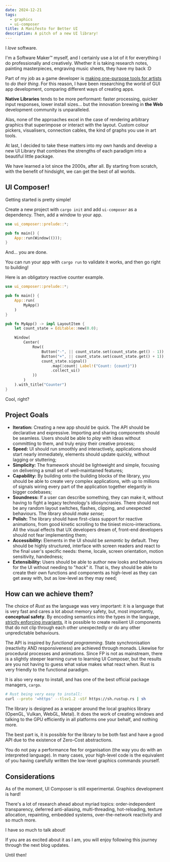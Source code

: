 ```yaml
---
date: 2024-12-21
tags:
  - graphics
  - ui-composer
title: A Manifesto for Better UI
description: A pitch of a new UI library!
---
```

I _love_ software.

I'm a Software Maker™ myself, and I certainly use a lot of it for everything I do professionally and creatively. Whether it is taking research notes, painting masterpieces, engraving music sheets, they have my back :D

Part of my job as a game developer is [making one-purpose tools for artists](https://mrpedrobraga.itch.io/modot-distortionator) to _do their thing_. For this reason, I have been researching the world of GUI app development, comparing different ways of creating apps.

**Native Libraries** tends to be more performant: faster processing, quicker input responses, lower install sizes... but the innovation brewing in **the Web** development community is unparalleled.

Alas, none of the approaches excel in the case of rendering arbitrary graphics that superimpose or interact with the layout. Custom colour pickers, visualisers, connection cables, the kind of graphs you use in art tools.

At last, I decided to take these matters into my own hands and develop a new UI Library that combines the strengths of each paradigm into a beautiful little package.

We have learned a lot since the 2000s, after all. By starting from scratch, with the benefit of hindsight, we can get the best of all worlds.

## UI Composer!
Getting started is pretty simple!

Create a new project with `cargo init` and add `ui-composer` as a dependency. Then, add a window to your app.

```rust
use ui_composer::prelude::*;

pub fn main() {
    App::run(Window(()));
}
```

And... you are done.

You can run your app with `cargo run` to validate it works, and then go right to building!

Here is an obligatory reactive counter example.

```rust
use ui_composer::prelude::*;

pub fn main() {
	App::run(
		MyApp()
	)
}

pub fn MyApp() -> impl LayoutItem {
	let count_state = Editable::new(0.0);

	Window(
		Center(
			Row((
				Button("-", || count_state.set(count_state.get() - 1)),
				Button("+", || count_state.set(count_state.get() + 1)),
				count_state.signal()
					.map(|count| Label!("Count: {count}"))
					.collect_ui()
			))
		)
	).with_title("Counter")
}
```

Cool, right?
## Project Goals
- **Iteration:** Creating a new app should be quick. The API should be declarative and expressive. Importing and sharing components should be seamless. Users should be able to _play_ with ideas without committing to them, and truly enjoy their creative process;
- **Speed:** UI should run smoothly and interactively, applications should start nearly immediately, elements should update quickly, without lagging or stuttering;
- **Simplicity:** The framework should be lightweight and simple, focusing on delivering a small set of well-maintained features;
- **Capability:** By building onto the building blocks of the library, you should be able to create very complex applications, with up to millions of signals wiring every part of the application together elegantly in bigger codebases;
- **Soundness:** If a user can describe something, they can make it, without having to fight a legacy technology's idiosyncrasies. There should not be any random layout switches, flashes, clipping, and unexpected behaviours. The library should _make sense_;
- **Polish:**  The library should have first-class support for reactive animations, from good kinetic scrolling to the tiniest micro-interactions. All the visual effects that UX developers dream of, front-end developers should not fear implementing them;
- **Accessibility:** Elements in the UI should be _semantic_ by default. They should be highly structured, interface with screen readers and react to the final user's specific needs: theme, locale, screen orientation, motion sensitivity, handedness;
- **Extensibility:** Users should be able to author new looks and behaviours for the UI without needing to "_hack_" it. That is, they should be able to create their own functions and components as high-level as they can get away with, but as low-level as they may need;
## How can we achieve them?
The choice of *Rust* as the language was very important: it is a language that is very fast and cares a lot about memory safety, but, most importantly, **conceptual safety**. By encoding semantics into the types in the language, [strictly enforcing invariants](https://www.youtube.com/watch?v=z-0-bbc80JM), it is possible to create resilient UI components that do not clip through each other unexpectedly or do any other unpredictable behaviours.

The API is inspired by *functional programming*. State synchronisation (reactivity AND responsiveness) are achieved through monads. Likewise for procedural processes and animations. Since FP is not as mainstream, there is a slightly steeper learning curve to learning UI Composer, but the results are you not having to guess what value makes what react when. Rust is very friendly to the functional paradigm.

It is also very easy to install, and has one of the best official package managers, `cargo`.

```bash
# Rust being very easy to install:
curl --proto '=https' --tlsv1.2 -sSf https://sh.rustup.rs | sh
```

The library is designed as a wrapper around the local graphics library (OpenGL, Vulkan, WebGL, Metal). It does the work of creating windows and talking to the GPU efficiently in all platforms one your behalf, and nothing more.

The best part is, it is possible for the library to be both fast and have a good API due to the existence of Zero-Cost abstractions.

You do not pay a performance fee for organisation (the way you do with an interpreted language). In many cases, your high-level code is the equivalent of you having carefully written the low-level graphics commands yourself.
## Considerations
As of the moment, UI Composer is still experimental. Graphics development is hard!

There's a lot of research ahead about myriad topics: order-independent transparency, deferred anti-aliasing, multi-threading, hot-reloading, texture allocation, repainting, embedded systems, over-the-network reactivity and so much more.

I have so much to talk about!

If you are as excited about it as I am, you will enjoy following this journey through the next blog updates.

Until then!
